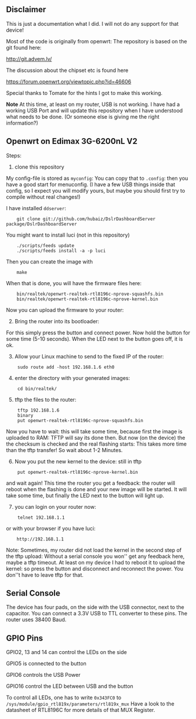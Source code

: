 Disclaimer
----------

This is just a documentation what I did. 
I will not do any support for that device!

Most of the code is originally from openwrt:
The repository is based on the git found here:

http://git.advem.lv/

The discussion about the chipset etc is found here 

https://forum.openwrt.org/viewtopic.php?id=46606

Special thanks to Tomate for the hints I got to make this working.

**Note**
At this time, at least on my router, USB is not working.
I have had a working USB Port and will update this repository
when I have understood what needs to be done. (Or someone else
is giving me the right information?)


Openwrt on Edimax 3G-6200nL V2
------------------------------

Steps:

1) clone this repository

My config-file is stored as `myconfig`: You can copy that to `.config`:
then you have a good start for menuconfig.
(I have a few USB things inside that config, so I expect you will modify
yours, but maybe you should first try to compile without real changes!)

I have installed `ddserver`:

        git clone git://github.com/hubaiz/DslrDashboardServer package/DslrDashboardServer

You might want to install luci (not in this repository)

        ./scripts/feeds update
        ./scripts/feeds install -a -p luci

Then you can create the image with

        make

When that is done, you will have the firmware files here:

        bin/realtek/openwrt-realtek-rtl8196c-nprove-squashfs.bin
        bin/realtek/openwrt-realtek-rtl8196c-nprove-kernel.bin

Now you can upload the firmware to your router:

2) Bring the router into its bootloader:

For this simply press the button and connect power. Now hold the button
for some time (5-10 seconds). When the LED next to the button goes off,
it is ok.

3) Allow your Linux machine to send to the fixed IP of the router:

        sudo route add -host 192.168.1.6 eth0

4) enter the directory with your generated images:

        cd bin/realtek/

5) tftp the files to the router:

        tftp 192.168.1.6
        binary
        put openwrt-realtek-rtl8196c-nprove-squashfs.bin

Now you have to wait: this will take some time, because first the image is
uploaded to RAM: TFTP will say its done then. But now (on the device) the the checksum is 
checked and the real flashing starts: This takes more time than the tftp transfer! 
So wait about 1-2 Minutes.

6) Now you put the new kernel to the device: still in tftp

        put openwrt-realtek-rtl8196c-nprove-kernel.bin

and wait again!
This time the router you get a feedback: the router will reboot when the flashing is done and your new image will be started.
It will take some time, but finally the LED next to the button will light up. 

7) you can login on your router now:

        telnet 192.168.1.1

or with your browser if you have luci:

        http://192.168.1.1


Note:
Sometimes, my router did not load the kernel in the second step of the tftp
upload: Without a serial console you won'' get any feedback here, maybe a
tftp timeout. At least on my device I had to reboot it to upload the kernel:
so press the button and disconnect and reconnect the power. 
You don''t have to leave tftp for that.


Serial Console
--------------

The device has four pads, on the side with the USB connector, next to
the capacitor. You can connect a 3.3V USB to TTL converter to these
pins.
The router uses 38400 Baud.

GPIO Pins
---------

GPIO2, 13 and 14 can control the LEDs on the side

GPIO5 is connected to the button

GPIO6 controls the USB Power

GPIO16 control the LED between USB and the button

To control all LEDs, one has to write `0x343FC0` to `/sys/module/gpio_rtl819x/parameters/rtl819x_mux`
Have a look to the datasheet of RTL8196C for more details of that MUX Register.


